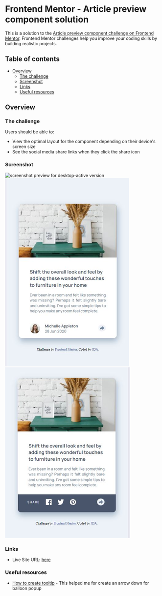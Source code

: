 # Frontend Mentor - Article preview component solution

This is a solution to the [Article preview component challenge on Frontend Mentor](https://www.frontendmentor.io/challenges/article-preview-component-dYBN_pYFT). Frontend Mentor challenges help you improve your coding skills by building realistic projects. 

## Table of contents

- [Overview](#overview)
  - [The challenge](#the-challenge)
  - [Screenshot](#screenshot)
  - [Links](#links)
  - [Useful resources](#useful-resources)

## Overview

### The challenge

Users should be able to:

- View the optimal layout for the component depending on their device's screen size
- See the social media share links when they click the share icon

### Screenshot

![screenshot preview for desktop-active version](./screenshot/desktop-active.JPG.jpg)
![screenshot preview for mobile](./screenshot/mobile.JPG)
![screenshot preview for mobile-active](./screenshot/mobile-active.JPG)

### Links

- Live Site URL: [here](https://65df430740f26c16eda20ed1--leafy-chebakia-9118ed.netlify.app/)

### Useful resources

- [How to create tooltip](https://www.w3schools.com/howto/howto_css_tooltip.asp) - This helped me for create an arrow down for balloon popup
